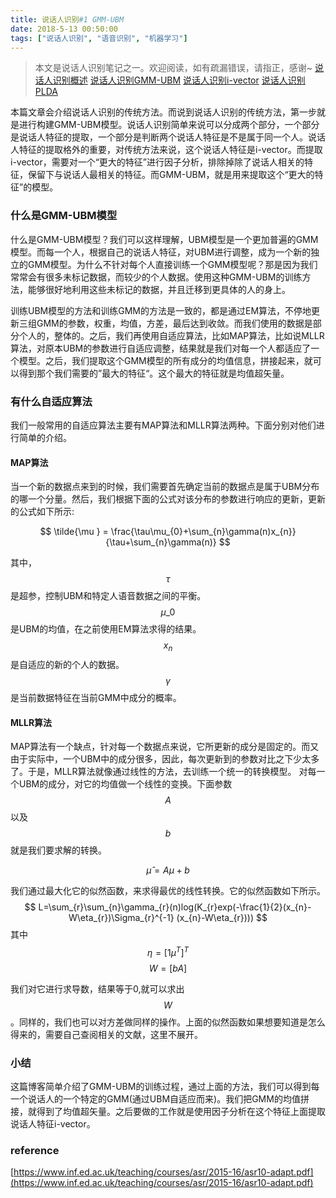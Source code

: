 ```yaml
---
title: 说话人识别#1 GMM-UBM
date: 2018-5-13 00:50:00
tags: ["说话人识别", "语音识别", "机器学习"]
---
```


> 本文是说话人识别笔记之一。欢迎阅读，如有疏漏错误，请指正，感谢~
> [说话人识别概述](http://pages.harryfyodor.xyz/2018/05/10/speaker_recognition/)
> [说话人识别GMM-UBM](http://pages.harryfyodor.xyz/2018/05/13/speaker_recognition_gmmubm/)
> [说话人识别i-vector](http://pages.harryfyodor.xyz/2018/05/15/speaker_recognition_ivector/)
> [说话人识别PLDA](http://pages.harryfyodor.xyz/2018/05/15/speaker_recognition_plda/)

本篇文章会介绍说话人识别的传统方法。而说到说话人识别的传统方法，第一步就是进行构建GMM-UBM模型。说话人识别简单来说可以分成两个部分，一个部分是说话人特征的提取，一个部分是判断两个说话人特征是不是属于同一个人。说话人特征的提取格外的重要，对传统方法来说，这个说话人特征是i-vector。而提取i-vector，需要对一个“更大的特征”进行因子分析，排除掉除了说话人相关的特征，保留下与说话人最相关的特征。而GMM-UBM，就是用来提取这个“更大的特征”的模型。

### 什么是GMM-UBM模型

什么是GMM-UBM模型？我们可以这样理解，UBM模型是一个更加普遍的GMM模型。而每一个人，根据自己的说话人特征，对UBM进行调整，成为一个新的独立的GMM模型。为什么不针对每个人直接训练一个GMM模型呢？那是因为我们常常会有很多未标记数据，而较少的个人数据。使用这种GMM-UBM的训练方法，能够很好地利用这些未标记的数据，并且迁移到更具体的人的身上。

训练UBM模型的方法和训练GMM的方法是一致的，都是通过EM算法，不停地更新三组GMM的参数，权重，均值，方差，最后达到收敛。而我们使用的数据是部分个人的，整体的。之后，我们再使用自适应算法，比如MAP算法，比如说MLLR算法，对原本UBM的参数进行自适应调整，结果就是我们对每一个人都适应了一个模型。之后，我们提取这个GMM模型的所有成分的均值信息，拼接起来，就可以得到那个我们需要的”最大的特征“。这个最大的特征就是均值超矢量。


### 有什么自适应算法

我们一般常用的自适应算法主要有MAP算法和MLLR算法两种。下面分别对他们进行简单的介绍。

#### MAP算法

当一个新的数据点来到的时候，我们需要首先确定当前的数据点是属于UBM分布的哪一个分量。然后，我们根据下面的公式对该分布的参数进行响应的更新，更新的公式如下所示:

$$ \tilde{\mu } = \frac{\tau\mu_{0}+\sum_{n}\gamma(n)x_{n}}{\tau+\sum_{n}\gamma(n)} $$

其中，$$\tau $$ 是超参，控制UBM和特定人语音数据之间的平衡。$$\mu \_{0} $$ 是UBM的均值，在之前使用EM算法求得的结果。$$x_{n} $$ 是自适应的新的个人的数据。$$\gamma $$是当前数据特征在当前GMM中成分的概率。

#### MLLR算法

MAP算法有一个缺点，针对每一个数据点来说，它所更新的成分是固定的。而又由于实际中，一个UBM中的成分很多，因此，每次更新到的参数对比之下少太多了。于是，MLLR算法就像通过线性的方法，去训练一个统一的转换模型。
对每一个UBM的成分，对它的均值做一个线性的变换。下面参数$$A$$以及$$b$$就是我们要求解的转换。

$$ \hat{\mu} = A\mu + b $$

我们通过最大化它的似然函数，来求得最优的线性转换。它的似然函数如下所示。
$$ L=\sum_{r}\sum_{n}\gamma_{r}(n)log(K_{r}exp(-\frac{1}{2}(x_{n}-W\eta_{r})\Sigma_{r}^{-1} (x_{n}-W\eta_{r}))) $$
其中
$$\eta = [1\mu^{T} ]^{T} $$
$$ W = [bA]$$

我们对它进行求导数，结果等于0,就可以求出$$W$$。同样的，我们也可以对方差做同样的操作。上面的似然函数如果想要知道是怎么得来的，需要自己查阅相关的文献，这里不展开。

### 小结
这篇博客简单介绍了GMM-UBM的训练过程，通过上面的方法，我们可以得到每一个说话人的一个特定的GMM(通过UBM自适应而来)。我们把GMM的均值拼接，就得到了均值超矢量。之后要做的工作就是使用因子分析在这个特征上面提取说话人特征i-vector。

### reference
[https://www.inf.ed.ac.uk/teaching/courses/asr/2015-16/asr10-adapt.pdf](https://www.inf.ed.ac.uk/teaching/courses/asr/2015-16/asr10-adapt.pdf)